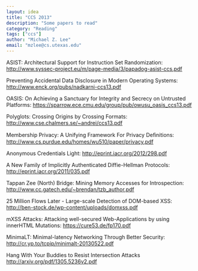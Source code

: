 ```yaml
---
layout: idea
title: "CCS 2013"
description: "Some papers to read"
category: "Reading"
tags: ["ccs"]
author: "Michael Z. Lee"
email: "mzlee@cs.utexas.edu"
---
```


ASIST: Architectural Support for Instruction Set Randomization:
http://www.syssec-project.eu/m/page-media/3/papadog-asist-ccs.pdf

Preventing Accidental Data Disclosure in
Modern Operating Systems: http://www.enck.org/pubs/nadkarni-ccs13.pdf

OASIS: On Achieving a Sanctuary for Integrity and Secrecy
on Untrusted Platforms: https://sparrow.ece.cmu.edu/group/pub/owusu_oasis_ccs13.pdf

Polyglots: Crossing Origins by Crossing Formats:
http://www.cse.chalmers.se/~andrei/ccs13.pdf

Membership Privacy: A Unifying Framework For Privacy
Deﬁnitions: http://www.cs.purdue.edu/homes/wu510/paper/privacy.pdf

Anonymous Credentials Light: http://eprint.iacr.org/2012/298.pdf

A New Family of Implicitly Authenticated Diffie-Hellman Protocols:
http://eprint.iacr.org/2011/035.pdf

Tappan Zee (North) Bridge: Mining Memory Accesses for
Introspection: http://www.cc.gatech.edu/~brendan/tzb_author.pdf

25 Million Flows Later - Large-scale Detection of
DOM-based XSS: http://ben-stock.de/wp-content/uploads/domxss.pdf

mXSS Attacks: Attacking well-secured Web-Applications
by using innerHTML Mutations: https://cure53.de/fp170.pdf

MinimaLT: Minimal-latency Networking Through Better Security:
http://cr.yp.to/tcpip/minimalt-20130522.pdf

Hang With Your Buddies to Resist Intersection Attacks
http://arxiv.org/pdf/1305.5236v2.pdf


